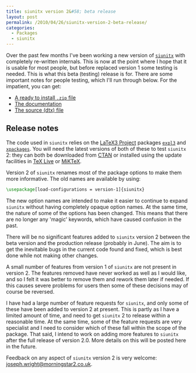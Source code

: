 ```yaml
---
title: siunitx version 2&#58; beta release
layout: post
permalink: /2010/04/26/siunitx-version-2-beta-release/
categories:
  - Packages
  - siunitx
---
```

Over the past few months I've been working a new version of [`siunitx`](https://ctan.org/pkg/siunitx) with completely re-written internals. This is now at the point where I hope that it is usable for most people, but before replaced version 1 some testing is needed. This is what this beta (testing) release is for. There are some important notes for people testing, which I'll run through below. For the impatient, you can get:

- [A ready to install `.zip` file](/wp-content/uploads/2010/04/siunitx.tds.zip)
- [The documentation](/wp-content/uploads/2010/04/siunitx.pdf)
- [The source (dtx) file](/wp-content/uploads/2010/04/siunitx.dtx)

## Release notes

The code used in `siunitx` relies on the [LaTeX3 Project](https://www.latex-project.org/) packages [`expl3`](https://ctan.org/pkg/expl3) and [`xpackages`](https://ctan.org/pkg/xpackages). You will need the latest versions of both of these to test `siunitx` 2: they can both be downloaded from [CTAN](https://www.ctan.org) or installed using the update facilities in [TeX Live](https://tug.org/texlive/) or [MiKTeX](https://www.miktex.org/).

Version 2 of `siunitx` renames most of the package options to make them more informative. The old names are available by using:

```latex
\usepackage[load-configurations = version-1]{siunitx}
```

The new option names are intended to make it easier to continue to expand `siunitx` without having completely opaque option names. At the same time, the nature of some of the options has been changed. This means that there are no longer any 'magic' keywords, which have caused confusion in the past.

There will be no significant features added to `siunitx` version 2 between the beta version and the production release (probably in June). The aim is to get the inevitable bugs in the current code found and fixed, which is best done while not making other changes.

A small number of features from version 1 of `siunitx` are not present in version 2. The features removed have never worked as well as I would like, and so I felt it was better to remove them and rework them later if needed. If this causes severe problems for users then some of these decisions may of course be reversed.

I have had a large number of feature requests for `siunitx`, and only some of these have been added to version 2 at present. This is partly as I have a limited amount of time, and need to get `siunitx` 2 to release within a reasonable time. At the same time, some of the feature requests are very specialist and I need to consider which of these fall within the scope of the package. That said, I intend to work on adding more features to `siunitx` after the full release of version 2.0. More details on this will be posted here in the future.

Feedback on any aspect of `siunitx` version 2 is very welcome: [joseph.wright@morningstar2.co.uk](mailto:joseph.wright@morningstar2.co.uk).
